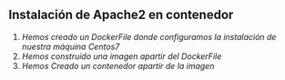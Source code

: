 ## Instalación de Apache2 en contenedor
1. _Hemos creado un DockerFile donde configuramos la instalación de nuestra máquina Centos7_
2. _Hemos construido una imagen apartir del DockerFile_
3. _Hemos Creado un contenedor apartir de la imagen_

